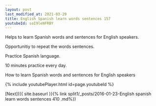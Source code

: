 ```yaml
---
layout: post
last_modified_at: 2021-03-29
title: English Spanish learn words sentences 157 
youtubeId: soI9leNFRBY
---
```

 
 
Helps to learn Spanish words and sentences for English speakers.

Opportunitiy to repeat the words sentences. 

Practice Spanish language. 
 
10 minutes practice every day. 
 
How to learn Spanish words and sentences for English speakers 
 
{% include youtubePlayer.html id=page.youtubeId %}
 
 
[Next]({{ site.baseurl }}{% link  split1/_posts/2016-01-23-English spanish learn words sentences 410 .md%})
 
